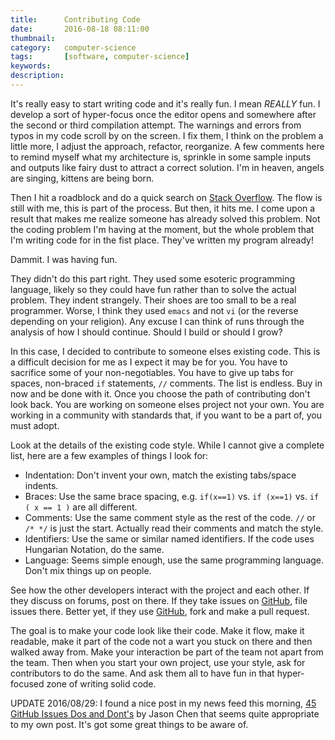```yaml
---
title: 		Contributing Code
date: 		2016-08-18 08:11:00
thumbnail:
category:   computer-science
tags: 		[software, computer-science]
keywords:   
description:
---
```


It's really easy to start writing code and it's really fun. I mean *REALLY* fun. 
I develop a sort of  hyper-focus once the editor opens and somewhere after the second 
or third compilation attempt. The warnings and errors from typos in my code scroll by
on the screen. I fix them, I think on the problem a little more, I adjust the approach,
refactor, reorganize. A few comments here to remind myself what my architecture is,
sprinkle in some sample inputs and outputs like fairy dust to attract a correct
solution. I'm in heaven, angels are singing, kittens are being born.

Then I hit a roadblock and do a quick search on [Stack Overflow](http://stackoverflow.com). 
The flow is still with me, this is part of the process. But then, it hits me.
I come upon a result that makes me realize someone has already solved this problem.
Not the coding problem I'm having at the moment, but the whole problem that I'm writing 
code for in the fist place. They've written my program already!

Dammit. I was having fun.

They didn't do this part right. They used some esoteric programming language, likely
so they could have fun rather than to solve the actual problem. They indent strangely.
Their shoes are too small to be a real programmer. Worse, I think they used `emacs` and
not `vi` (or the reverse depending on your religion). Any excuse I can think of runs
through the analysis of how I should continue. Should I build or should I grow?

In this case, I decided to contribute to someone elses existing code. This is a 
difficult decision for me as I expect it may be for you. You have to sacrifice
some of your non-negotiables. You have to give up tabs for spaces, non-braced `if`
statements, `//` comments. The list is endless. Buy in now and be done with it.
Once you choose the path of contributing don't look back. You are working on someone
elses project not your own. You are working in a community with standards that,
if you want to be a part of, you must adopt.

Look at the details of the existing code style. While I cannot give a 
complete list, here are a few examples of things I look for:

* Indentation: Don't invent your own, match the existing tabs/space indents.
* Braces: Use the same brace spacing, e.g. `if(x==1)` vs. `if (x==1)` vs. `if ( x == 1 )` are all different.
* Comments: Use the same comment style as the rest of the code. `//` or `/* */` is just the start. Actually read their comments and match the style.
* Identifiers: Use the same or similar named identifiers. If the code uses Hungarian Notation, do the same.
* Language: Seems simple enough, use the same programming language. Don't mix things up on people.

See how the other developers interact with the project and each other.
If they discuss on forums, post on there. If they take issues on [GitHub](http://github.com), file
issues there. Better yet, if they use [GitHub](http://github.com), fork and make a pull request.

The goal is to make your code look like their code. Make it flow,
make it readable, make it part of the code not a wart you stuck on there and then
walked away from. Make your interaction be part of the team not apart from the team.
Then when you start your own project, use your style, ask for contributors to do the same. And ask
them all to have fun in that hyper-focused zone of writing solid code.

UPDATE 2016/08/29: I found a nice post in my news feed this morning, [45 GitHub Issues Dos and Dont's](https://hackernoon.com/45-github-issues-dos-and-donts-dfec9ab4b612#.pdw2ovmea) by Jason Chen that seems quite appropriate to my own post. It's got some great things to be aware of.  



